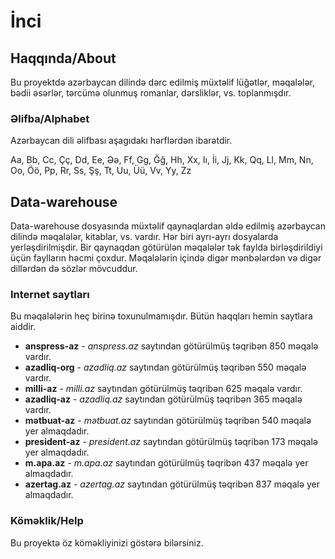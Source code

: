 # İnci

## Haqqında/About
Bu proyektdə azərbaycan dilində dərc edilmiş müxtəlif lüğətlər, məqalələr, bədii əsərlər, tərcümə olunmuş romanlar, dərsliklər, vs. toplanmışdır.

### Əlifba/Alphabet
Azərbaycan dili əlifbası aşagıdakı hərflərdən ibarətdir.

Aa, Bb, Cc, Çç, Dd, Ee, Əə, Ff, Gg, Ğğ, Hh, Xx, Iı, İi, Jj, Kk, Qq, Ll, Mm, Nn, Oo, Öö, Pp, Rr, Ss, Şş, Tt, Uu, Üü, Vv, Yy, Zz

## Data-warehouse
Data-warehouse dosyasında müxtəlif qaynaqlardan əldə edilmiş azərbaycan dilində məqalələr, kitablar, vs. vardır. Hər biri ayrı-ayrı dosyalarda yerləşdirilmişdir. Bir qaynaqdan götürülən məqalələr tək faylda birləşdirildiyi üçün faylların həcmi çoxdur.
Məqalələrin içində digər mənbələrdən və digər dillərdən də sözlər mövcuddur.

### Internet saytları
Bu məqalələrin heç birinə toxunulmamışdır. Bütün haqqları hemin saytlara aiddir.

- **anspress-az** - *anspress.az* saytından götürülmüş təqribən 850 məqalə vardır.
- **azadliq-org** - *azadliq.az* saytından götürülmüş təqribən 550 məqalə vardır.
- **milli-az** - *milli.az* saytından götürülmüş təqribən 625 məqalə vardır.
- **azadliq-az** - *azadliq.az* saytından götürülmüş təqribən 365 məqalə vardır.
- **mətbuat-az** - *mətbuat.az* saytından götürülmüş təqribən 540 məqalə yer almaqdadır.
- **president-az** - *president.az* saytından götürülmüş təqribən 173 məqalə yer almaqdadır.
- **m.apa.az** - *m.apa.az* saytından götürülmüş təqribən 437 məqalə yer almaqdadır.
- **azertag.az** - *azertag.az* saytından götürülmüş təqribən 837 məqalə yer almaqdadır.


### Köməklik/Help
Bu proyektə öz köməkliyinizi göstərə bilərsiniz.

